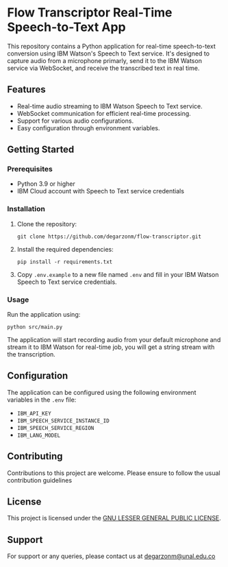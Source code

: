 
# Flow Transcriptor Real-Time Speech-to-Text App

This repository contains a Python application for real-time speech-to-text conversion using IBM Watson's Speech to Text service. It's designed to capture audio from a microphone primarly, send it to the IBM Watson service via WebSocket, and receive the transcribed text in real time.

## Features

- Real-time audio streaming to IBM Watson Speech to Text service.
- WebSocket communication for efficient real-time processing.
- Support for various audio configurations.
- Easy configuration through environment variables.

## Getting Started

### Prerequisites

- Python 3.9 or higher
- IBM Cloud account with Speech to Text service credentials

### Installation

1. Clone the repository:
   ```
   git clone https://github.com/degarzonm/flow-transcriptor.git
   ```
2. Install the required dependencies:
   ```
   pip install -r requirements.txt
   ```
3. Copy `.env.example` to a new file named `.env` and fill in your IBM Watson Speech to Text service credentials.

### Usage

Run the application using:
```
python src/main.py
```
The application will start recording audio from your default microphone and stream it to IBM Watson for real-time job, you will get a string stream with the transcription.

## Configuration

The application can be configured using the following environment variables in the `.env` file:

- `IBM_API_KEY`
- `IBM_SPEECH_SERVICE_INSTANCE_ID` 
- `IBM_SPEECH_SERVICE_REGION` 
- `IBM_LANG_MODEL`

## Contributing

Contributions to this project are welcome. Please ensure to follow the usual contribution guidelines

## License

This project is licensed under the [GNU LESSER GENERAL PUBLIC LICENSE](LICENSE).

## Support

For support or any queries, please contact us at degarzonm@unal.edu.co
